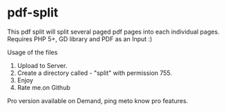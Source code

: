 # pdf-split
This pdf split will split several paged pdf pages into each individual pages. Requires PHP 5+, GD library and PDF as an Input :) 

Usage of the files 
1. Upload to Server. 
2. Create a directory called - "split" with permission 755. 
3. Enjoy 
4. Rate me.on Github

Pro version available on Demand, ping meto know pro features.
